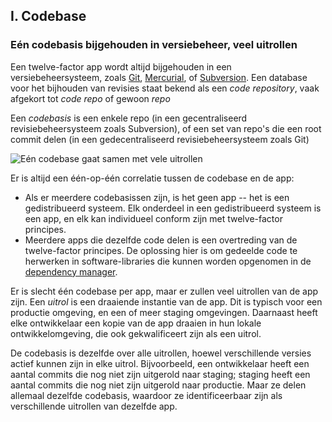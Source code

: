 ## I. Codebase
### Eén codebasis bijgehouden in versiebeheer, veel uitrollen

Een twelve-factor app wordt altijd bijgehouden in een versiebeheersysteem, zoals [Git](http://git-scm.com/), [Mercurial](https://www.mercurial-scm.org/), of [Subversion](http://subversion.apache.org/). Een database voor het bijhouden van revisies staat bekend als een *code repository*, vaak afgekort tot *code repo* of gewoon *repo*

Een *codebasis* is een enkele repo (in een gecentraliseerd revisiebeheersysteem zoals Subversion), of een set van repo's die een root commit delen (in een gedecentraliseerd revisiebeheersysteem zoals Git)

![Eén codebase gaat samen met vele uitrollen](/images/codebase-deploys.png)

Er is altijd een één-op-één correlatie tussen de codebase en de app:

* Als er meerdere codebasissen zijn, is het geen app -- het is een gedistribueerd systeem. Elk onderdeel in een gedistribueerd systeem is een app, en elk kan individueel conform zijn met twelve-factor principes.
* Meerdere apps die dezelfde code delen is een overtreding van de twelve-factor principes. De oplossing hier is om gedeelde code te herwerken in software-libraries die kunnen worden opgenomen in de [dependency manager](./dependencies).

Er is slecht één codebase per app, maar er zullen veel uitrollen van de app zijn. Een *uitrol* is een draaiende instantie van de app. Dit is typisch voor een productie omgeving, en een of meer staging omgevingen. Daarnaast heeft elke ontwikkelaar een kopie van de app draaien in hun lokale ontwikkelomgeving, die ook gekwalificeert zijn als een uitrol.

De codebasis is dezelfde over alle uitrollen, hoewel verschillende versies actief kunnen zijn in elke uitrol. Bijvoorbeeld, een ontwikkelaar heeft een aantal commits die nog niet zijn uitgerold naar staging; staging heeft een aantal commits die nog niet zijn uitgerold naar productie. Maar ze delen allemaal dezelfde codebasis, waardoor ze identificeerbaar zijn als verschillende uitrollen van dezelfde app.